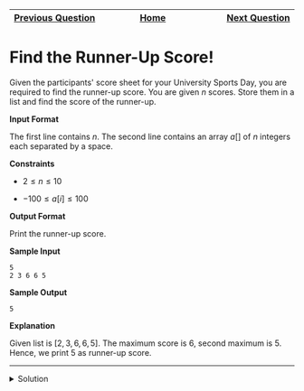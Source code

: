 | <img width=1000>[Previous Question](https://github.com/Kevin-Lago/python-hackerrank-solutions/tree/main/src/python/basic_data_types/list_comprehensions)</img> | <img width=1000>[Home](https://github.com/Kevin-Lago/python-hackerrank-solutions)</img> | <img width=1000>[Next Question](https://github.com/Kevin-Lago/python-hackerrank-solutions/tree/main/src/python/basic_data_types/nested_lists)</img> |
|:---|:---:|---:|

# Find the Runner-Up Score!

Given the participants' score sheet for your University Sports Day, you are required to find the runner-up score. You are given $n$ scores. Store them in a list and find the score of the runner-up.

__Input Format__

The first line contains $n$. The second line contains an array $a[]$ of $n$ integers each separated by a space.

__Constraints__

- $2 \le n \le 10$

- $-100 \le a[i] \le 100$

__Output Format__

Print the runner-up score.

__Sample Input__

```
5
2 3 6 6 5
```

__Sample Output__

```
5
```

__Explanation__

Given list is $[2,3,6,6,5]$. The maximum score is $6$, second maximum is $5$. Hence, we print $5$ as runner-up score.

---

<details><summary>Solution</summary>
    
```python
if __name__ == '__main__':
    n = int(input())
    arr = list(map(int, input().split()))

    max_value = max(arr)
    arr = list(filter(lambda e: e != max_value, arr))

    print(max(arr))
```
</details>
